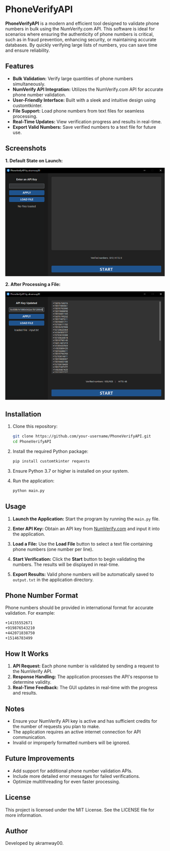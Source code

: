# PhoneVerifyAPI

**PhoneVerifyAPI** is a modern and efficient tool designed to validate phone numbers in bulk using the NumVerify.com API. This software is ideal for scenarios where ensuring the authenticity of phone numbers is critical, such as in fraud prevention, enhancing security, or maintaining accurate databases. By quickly verifying large lists of numbers, you can save time and ensure reliability.

## Features

- **Bulk Validation:** Verify large quantities of phone numbers simultaneously.
- **NumVerify API Integration:** Utilizes the NumVerify.com API for accurate phone number validation.
- **User-Friendly Interface:** Built with a sleek and intuitive design using customtkinter.
- **File Support:** Load phone numbers from text files for seamless processing.
- **Real-Time Updates:** View verification progress and results in real-time.
- **Export Valid Numbers:** Save verified numbers to a text file for future use.

## Screenshots

**1. Default State on Launch:**

![Default State](defaultCapture.PNG)

**2. After Processing a File:**

![Processing State](startedCapture.PNG)

## Installation

1. Clone this repository:
   ```bash
   git clone https://github.com/your-username/PhoneVerifyAPI.git
   cd PhoneVerifyAPI
   ```

2. Install the required Python package:
   ```bash
   pip install customtkinter requests
   ```

3. Ensure Python 3.7 or higher is installed on your system.

4. Run the application:
   ```bash
   python main.py
   ```

## Usage

1. **Launch the Application:** Start the program by running the `main.py` file.

2. **Enter API Key:** Obtain an API key from [NumVerify.com](https://numverify.com) and input it into the application.

3. **Load a File:** Use the **Load File** button to select a text file containing phone numbers (one number per line).

4. **Start Verification:** Click the **Start** button to begin validating the numbers. The results will be displayed in real-time.

5. **Export Results:** Valid phone numbers will be automatically saved to `output.txt` in the application directory.

## Phone Number Format

Phone numbers should be provided in international format for accurate validation. For example:
```
+14155552671
+919876543210
+442071838750
+15146783499
```

## How It Works

1. **API Request:** Each phone number is validated by sending a request to the NumVerify API.
2. **Response Handling:** The application processes the API's response to determine validity.
3. **Real-Time Feedback:** The GUI updates in real-time with the progress and results.

## Notes

- Ensure your NumVerify API key is active and has sufficient credits for the number of requests you plan to make.
- The application requires an active internet connection for API communication.
- Invalid or improperly formatted numbers will be ignored.

## Future Improvements

- Add support for additional phone number validation APIs.
- Include more detailed error messages for failed verifications.
- Optimize multithreading for even faster processing.

## License

This project is licensed under the MIT License. See the LICENSE file for more information.

## Author

Developed by akramway00.
